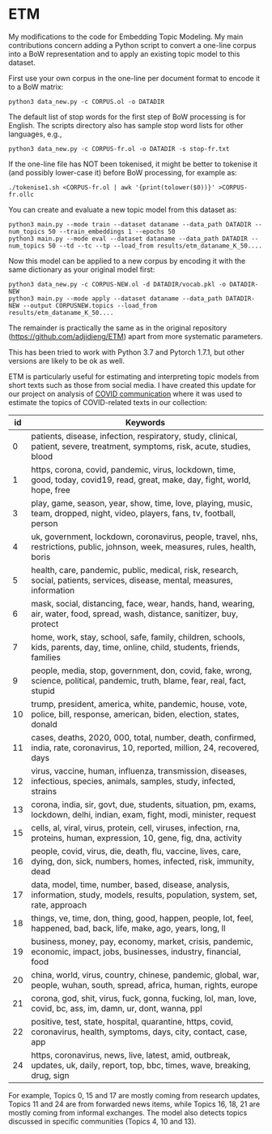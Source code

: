 # ETM

My modifications to the code for Embedding Topic Modeling.  My main contributions concern adding a Python script to convert a one-line corpus into a BoW representation and to apply an existing topic model to this dataset. 

First use your own corpus in the one-line per document format to encode it to a BoW matrix:
```
python3 data_new.py -c CORPUS.ol -o DATADIR
```

The default list of stop words for the first step of BoW processing is for English. The scripts directory also has sample stop word lists for other languages, e.g.,
```
python3 data_new.py -c CORPUS-fr.ol -o DATADIR -s stop-fr.txt
```

If the one-line file has NOT been tokenised, it might be better to tokenise it (and possibly lower-case it) before BoW processing, for example as:
```
./tokenise1.sh <CORPUS-fr.ol | awk '{print(tolower($0))}' >CORPUS-fr.ollc 
```

You can create and evaluate a new topic model from this dataset as:
```
python3 main.py --mode train --dataset dataname --data_path DATADIR --num_topics 50 --train_embeddings 1 --epochs 50
python3 main.py --mode eval --dataset dataname --data_path DATADIR --num_topics 50 --td --tc --tp --load_from results/etm_dataname_K_50....
```

Now this model can be applied to a new corpus by encoding it with the same dictionary as your original model first:
```
python3 data_new.py -c CORPUS-NEW.ol -d DATADIR/vocab.pkl -o DATADIR-NEW
python3 main.py --mode apply --dataset dataname --data_path DATADIR-NEW --output CORPUSNEW.topics --load_from results/etm_dataname_K_50....
```

The remainder is practically the same as in the original repository (https://github.com/adjidieng/ETM) apart from more systematic parameters.

This has been tried to work with Python 3.7 and Pytorch 1.7.1, but other versions are likely to be ok as well.

ETM is particularly useful for estimating and interpreting topic models from short texts such as those from social media. I have created this update for our project on analysis of [COVID communication](http://corpus.leeds.ac.uk/serge/covid/) where it was used to estimate the topics of COVID-related texts in our collection:

| id | Keywords | 
|------|------------|
| 0 | patients, disease, infection, respiratory, study, clinical, patient, severe, treatment, symptoms, risk, acute, studies, blood |
| 1 | https, corona, covid, pandemic, virus, lockdown, time, good, today, covid19, read, great, make, day, fight, world, hope, free |
| 3 | play, game, season, year, show, time, love, playing, music, team, dropped, night, video, players, fans, tv, football, person |
| 4 | uk, government, lockdown, coronavirus, people, travel, nhs, restrictions, public, johnson, week, measures, rules, health, boris |
| 5 | health, care, pandemic, public, medical, risk, research, social, patients, services, disease, mental, measures, information |
| 6 | mask, social, distancing, face, wear, hands, hand, wearing, air, water, food, spread, wash, distance, sanitizer, buy, protect |
| 7 | home, work, stay, school, safe, family, children, schools, kids, parents, day, time, online, child, students, friends, families |
| 9 | people, media, stop, government, don, covid, fake, wrong, science, political, pandemic, truth, blame, fear, real, fact, stupid |
| 10 | trump, president, america, white, pandemic, house, vote, police, bill, response, american, biden, election, states, donald |
| 11 | cases, deaths, 2020, 000, total, number, death, confirmed, india, rate, coronavirus, 10, reported, million, 24, recovered, days |
| 12 | virus, vaccine, human, influenza, transmission, diseases, infectious, species, animals, samples, study, infected, strains |
| 13 | corona, india, sir, govt, due, students, situation, pm, exams, lockdown, delhi, indian, exam, fight, modi, minister, request |
| 15 | cells, al, viral, virus, protein, cell, viruses, infection, rna, proteins, human, expression, 10, gene, fig, dna, activity |
| 16 | people, covid, virus, die, death, flu, vaccine, lives, care, dying, don, sick, numbers, homes, infected, risk, immunity, dead |
| 17 | data, model, time, number, based, disease, analysis, information, study, models, results, population, system, set, rate, approach |
| 18 | things, ve, time, don, thing, good, happen, people, lot, feel, happened, bad, back, life, make, ago, years, long, ll |
| 19 | business, money, pay, economy, market, crisis, pandemic, economic, impact, jobs, businesses, industry, financial, food |
| 20 | china, world, virus, country, chinese, pandemic, global, war, people, wuhan, south, spread, africa, human, rights, europe |
| 21 | corona, god, shit, virus, fuck, gonna, fucking, lol, man, love, covid, bc, ass, im, damn, ur, dont, wanna, ppl |
| 22 | positive, test, state, hospital, quarantine, https, covid, coronavirus, health, symptoms, days, city, contact, case, app |
| 24 | https, coronavirus, news, live, latest, amid, outbreak, updates, uk, daily, report, top, bbc, times, wave, breaking, drug, sign |

For example, Topics 0, 15 and 17 are mostly coming from research updates, Topics 11 and 24 are from forwarded news items, while Topics 16, 18, 21 are mostly coming from informal exchanges.  The model also detects topics discussed in specific communities (Topics 4, 10 and 13).
